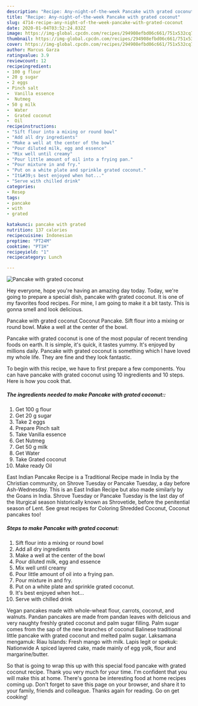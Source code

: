 ```yaml
---
description: "Recipe: Any-night-of-the-week Pancake with grated coconut"
title: "Recipe: Any-night-of-the-week Pancake with grated coconut"
slug: 4714-recipe-any-night-of-the-week-pancake-with-grated-coconut
date: 2020-01-04T03:52:24.832Z
image: https://img-global.cpcdn.com/recipes/294908efbd06c661/751x532cq70/pancake-with-grated-coconut-recipe-main-photo.jpg
thumbnail: https://img-global.cpcdn.com/recipes/294908efbd06c661/751x532cq70/pancake-with-grated-coconut-recipe-main-photo.jpg
cover: https://img-global.cpcdn.com/recipes/294908efbd06c661/751x532cq70/pancake-with-grated-coconut-recipe-main-photo.jpg
author: Marcus Garza
ratingvalue: 3.9
reviewcount: 12
recipeingredient:
- 100 g flour
- 20 g sugar
- 2 eggs
- Pinch salt
-  Vanilla essence
-  Nutmeg
- 50 g milk
-  Water
-  Grated coconut
-  Oil
recipeinstructions:
- "Sift flour into a mixing or round bowl"
- "Add all dry ingredients"
- "Make a well at the center of the bowl"
- "Pour diluted milk, egg and essence"
- "Mix well until creamy"
- "Pour little amount of oil into a frying pan."
- "Pour mixture in and fry."
- "Put on a white plate and sprinkle grated coconut."
- "It&#39;s best enjoyed when hot..."
- "Serve with chilled drink"
categories:
- Resep
tags:
- pancake
- with
- grated

katakunci: pancake with grated
nutrition: 137 calories
recipecuisine: Indonesian
preptime: "PT24M"
cooktime: "PT1H"
recipeyield: "1"
recipecategory: Lunch

---
```



![Pancake with grated coconut](https://img-global.cpcdn.com/recipes/294908efbd06c661/751x532cq70/pancake-with-grated-coconut-recipe-main-photo.jpg)

Hey everyone, hope you're having an amazing day today. Today, we're going to prepare a special dish, pancake with grated coconut. It is one of my favorites food recipes. For mine, I am going to make it a bit tasty. This is gonna smell and look delicious.

Pancake with grated coconut Coconut Pancake. Sift flour into a mixing or round bowl. Make a well at the center of the bowl.

Pancake with grated coconut is one of the most popular of recent trending foods on earth. It is simple, it's quick, it tastes yummy. It's enjoyed by millions daily. Pancake with grated coconut is something which I have loved my whole life. They are fine and they look fantastic.


To begin with this recipe, we have to first prepare a few components. You can have pancake with grated coconut using 10 ingredients and 10 steps. Here is how you cook that.

##### The ingredients needed to make Pancake with grated coconut::

1. Get 100 g flour
1. Get 20 g sugar
1. Take 2 eggs
1. Prepare Pinch salt
1. Take  Vanilla essence
1. Get  Nutmeg
1. Get 50 g milk
1. Get  Water
1. Take  Grated coconut
1. Make ready  Oil


East Indian Pancake Recipe is a Traditional Recipe made in India by the Christian community, on Shrove Tuesday or Pancake Tuesday, a day before Ash-Wednesday. This is an East Indian Recipe but also made similarly by the Goans in India. Shrove Tuesday or Pancake Tuesday is the last day of the liturgical season historically known as Shrovetide, before the penitential season of Lent. See great recipes for Coloring Shredded Coconut, Coconut pancakes too! 

##### Steps to make Pancake with grated coconut:

1. Sift flour into a mixing or round bowl
1. Add all dry ingredients
1. Make a well at the center of the bowl
1. Pour diluted milk, egg and essence
1. Mix well until creamy
1. Pour little amount of oil into a frying pan.
1. Pour mixture in and fry.
1. Put on a white plate and sprinkle grated coconut.
1. It&#39;s best enjoyed when hot...
1. Serve with chilled drink


Vegan pancakes made with whole-wheat flour, carrots, coconut, and walnuts. Pandan pancakes are made from pandan leaves with delicious and very naughty freshly grated coconut and palm sugar filling. Palm sugar comes from the sap of the new branches of coconut Balinese traditional little pancake with grated coconut and melted palm sugar. Laksamana mengamuk: Riau Islands: Fresh mango with milk. Lapis legit or spekuk: Nationwide A spiced layered cake, made mainly of egg yolk, flour and margarine/butter. 

So that is going to wrap this up with this special food pancake with grated coconut recipe. Thank you very much for your time. I'm confident that you will make this at home. There's gonna be interesting food at home recipes coming up. Don't forget to save this page on your browser, and share it to your family, friends and colleague. Thanks again for reading. Go on get cooking!
